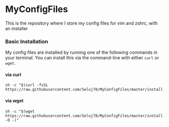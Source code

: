 # MyConfigFiles
This is the repository where I store my config files for vim and zshrc, with an installer

### Basic Installation

My config files are installed by running one of the following commands in your terminal. You can install this via the command-line with either `curl` or `wget`.

#### via curl

```shell
sh -c "$(curl -fsSL https://raw.githubusercontent.com/Seluj78/MyConfigFiles/master/install.sh)"
```

#### via wget

```shell
sh -c "$(wget https://raw.githubusercontent.com/Seluj78/MyConfigFiles/master/install.sh -O -)"
```
